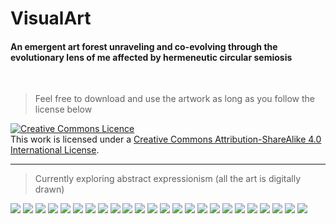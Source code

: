 # VisualArt
#### An emergent art forest unraveling and co-evolving through the evolutionary lens of me affected by hermeneutic circular semiosis

<br>

> Feel free to download and use the artwork as long as you follow the license below

<a rel="license" href="http://creativecommons.org/licenses/by-sa/4.0/"><img alt="Creative Commons Licence" style="border-width:0" src="https://i.creativecommons.org/l/by-sa/4.0/88x31.png" /></a><br />This work is licensed under a <a rel="license" href="http://creativecommons.org/licenses/by-sa/4.0/">Creative Commons Attribution-ShareAlike 4.0 International License</a>.

<hr>

> Currently exploring abstract expressionism (all the art is digitally drawn)

<img src="./wreckoffitzgerald.png" />

<img src="./curve.png" />

<img src="./butterfly.png" />

<img src="./tornado.png" />

<img src="./stripes.png" />

<img src="./tectonic.png" />

<img src="./night.png" />

<img src="./redbrain.png" />

<img src="./colorsynth.png" />

<img src="./greying.png" />

<img src="./velocity.png" />

<img src="./deception.png" />

<img src="./unknown.png" />

<img src="./redrore.png" />

<img src="P001.png" />

<img src="./fire.png" />

<img src="./wavy.png" />

<img src="./primitivity.png" />

<img src="./veritas.png" />

<img src="./fragments.png" />

<img src="./pollockian.png" />

<img src="./C001.png" />

<img src="./dichotomy.png" />

<img src="./dizzy.png" />


